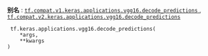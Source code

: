 **别名** : [ `tf.compat.v1.keras.applications.vgg16.decode_predictions` ](/api_docs/python/tf/keras/applications/vgg16/decode_predictions), [ `tf.compat.v2.keras.applications.vgg16.decode_predictions` ](/api_docs/python/tf/keras/applications/vgg16/decode_predictions)

```
 tf.keras.applications.vgg16.decode_predictions(
    *args,
    **kwargs
)
 
```

